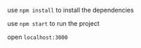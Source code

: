 
use `npm install` to install the dependencies

use `npm start` to run the project

open `localhost:3000`
